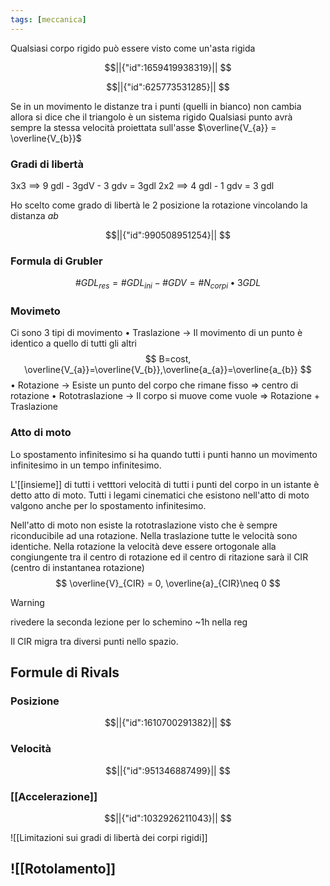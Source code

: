 ```yaml
---
tags: [meccanica]
---
```


Qualsiasi corpo rigido può essere visto come un'asta rigida
```math
||{"id":1659419938319}||


```


```math
||{"id":625773531285}||


```

Se in un movimento le distanze tra i punti (quelli in bianco) non cambia allora si dice che il triangolo è un sistema rigido 
Qualsiasi punto avrà sempre la stessa velocità proiettata sull'asse $\overline{V_{a}} = \overline{V_{b}}$ 

### Gradi di libertà

$3$x$3$ $\implies$ 9 gdl - 3gdV - 3 gdv $=$ 3gdl
$2$x$2$ $\implies$ 4 gdl - 1 gdv = 3 gdl

Ho scelto come grado di libertà le 2 posizione la rotazione vincolando la distanza $ab$
```math
||{"id":990508951254}||


```

### Formula di Grubler

$$
\#GDL_{res} = \#GDL_{ini} - \#GDV = \#N_{corpi} •3GDL
$$

### Movimeto

Ci sono 3 tipi di movimento 
	• Traslazione -> Il movimento di un punto è identico a quello di tutti gli altri 
	$$
	B=cost, \overline{V_{a}}=\overline{V_{b}},\overline{a_{a}}=\overline{a_{b}}
$$• Rotazione -> Esiste un punto del corpo che rimane fisso => centro di rotazione 
	• Rototraslazione -> Il corpo si muove come vuole => Rotazione + Traslazione

### Atto di moto

Lo spostamento infinitesimo si ha quando tutti i punti hanno un movimento infinitesimo in un tempo infinitesimo.

L'[[insieme]] di tutti i vetttori velocità di tutti i punti del corpo in un istante è detto atto di moto.
Tutti i legami cinematici che esistono nell'atto di moto valgono anche per lo spostamento infinitesimo.

Nell'atto di moto non esiste la rototraslazione visto che è sempre riconducibile ad una rotazione.
Nella traslazione tutte le velocità sono identiche.
Nella rotazione la velocità deve essere ortogonale alla congiungente tra il centro di rotazione ed il centro di ritazione sarà il CIR (centro di instantanea rotazione)
$$
\overline{V}_{CIR} = 0, \overline{a}_{CIR}\neq 0
$$
>[!warning]
>rivedere la seconda lezione per lo schemino ~1h nella reg

Il CIR migra tra diversi punti nello spazio.

## Formule di Rivals

### Posizione

```math
||{"id":1610700291382}||


```

### Velocità

```math
||{"id":951346887499}||


```
### [[Accelerazione]]

```math
||{"id":1032926211043}||


```

![[Limitazioni sui gradi di libertà dei corpi rigidi]]
## ![[Rotolamento]]
